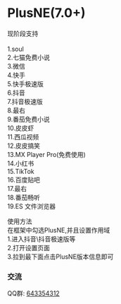 # PlusNE(7.0+)


现阶段支持 <br><br>
1.soul<br>
2.七猫免费小说<br>
3.微信<br>
4.快手<br>
5.快手极速版<br>
6.抖音<br>
7.抖音极速版<br>
8.最右<br>
9.番茄免费小说<br>
10.皮皮虾<br>
11.西瓜视频<br>
12.皮皮搞笑<br>
13.MX Player Pro(免费使用)<br>
14.小红书<br>
15.TikTok<br>
16.百度贴吧<br>
17.最右<br>
18.番茄畅听<br>
19.ES 文件浏览器<br>

使用方法<br>
在框架中勾选PlusNE,并且设置作用域
<br>
1.进入抖音\抖音极速版等
<br>
2.打开设置页面
<br>
3.拉到最下面点击PlusNE版本信息即可

### 交流
QQ群: [643354312](https://qm.qq.com/cgi-bin/qm/qr?k=gFJjbdjUQxC9rBGFdjZi7UKn9Jpyg0Rp&jump_from=webapi)
